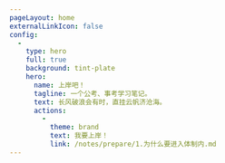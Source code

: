```yaml
---
pageLayout: home
externalLinkIcon: false
config:
  -
    type: hero
    full: true
    background: tint-plate
    hero:
      name: 上岸吧！
      tagline: 一个公考、事考学习笔记。
      text: 长风破浪会有时，直挂云帆济沧海。
      actions:
        -
          theme: brand
          text: 我要上岸！
          link: /notes/prepare/1.为什么要进入体制内.md
---
```

